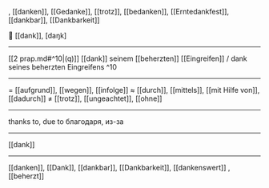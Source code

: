 , [[danken]], [[Gedanke]], [[trotz]], [[bedanken]], [[Erntedankfest]], [[dankbar]], [[Dankbarkeit]]

🔗 [[dank]], [daŋk]

---
[[2 prap.md#^10|(q)]] [[dank]] seinem [[beherzten]] [[Eingreifen]] / dank seines beherzten Eingreifens ^10

---
= [[aufgrund]], [[wegen]], [[infolge]]
≈ [[durch]], [[mittels]], [[mit Hilfe von]], [[dadurch]]
≠ [[trotz]], [[ungeachtet]], [[ohne]]

---
thanks to, due to
благодаря, из-за

---
[[dank]]

---
[[danken]], [[Dank]], [[dankbar]], [[Dankbarkeit]], [[dankenswert]]
, [[beherzt]]